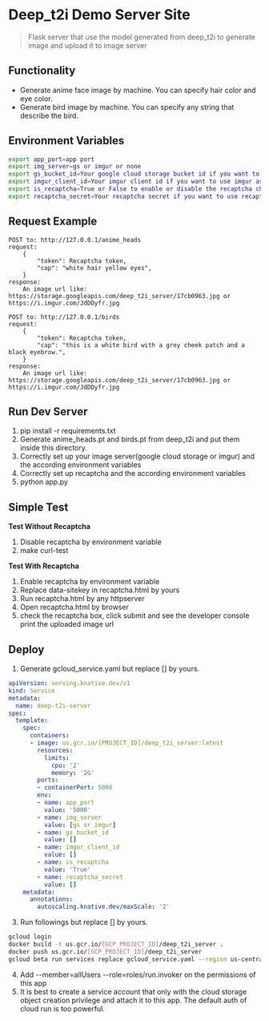 # Deep_t2i Demo Server Site
> Flask server that use the model generated from deep_t2i to generate image and upload it to image server

## Functionality
* Generate anime face image by machine. You can specify hair color and eye color.
* Generate bird image by machine. You can specify any string that describe the bird. 

## Environment Variables
``` sh
export app_port=app port
export img_server=gs or imgur or none
export gs_bucket_id=Your google cloud storage bucket id if you want to use cloud storage as your image server
export imgur_client_id=Your imgur client id if you want to use imgur as your image server
export is_recaptcha=True or False to enable or disable the recaptcha check
export recaptcha_secret=Your recaptcha secret if you want to use recaptcha
```

## Request Example
``` 
POST to: http://127.0.0.1/anime_heads
request: 
    {
        "token": Recaptcha token,
        "cap": "white hair yellow eyes",
    }
response:
    An image url like: https://storage.googleapis.com/deep_t2i_server/17cb0963.jpg or https://i.imgur.com/JdDDyfr.jpg
```
```
POST to: http://127.0.0.1/birds
request: 
    {
        "token": Recaptcha token,
        "cap": "this is a white bird with a grey cheek patch and a black eyebrow.",
    }
response:
    An image url like: https://storage.googleapis.com/deep_t2i_server/17cb0963.jpg or https://i.imgur.com/JdDDyfr.jpg
```

## Run Dev Server
1. pip install -r requirements.txt
2. Generate anime_heads.pt and birds.pt from deep_t2i and put them inside this directory.
3. Correctly set up your image server(google cloud storage or imgur) and the according environment variables
4. Correctly set up recaptcha and the according environment variables
5. python app.py

## Simple Test
**Test Without Recaptcha**
1. Disable recaptcha by environment variable
2. make curl-test

**Test With Recaptcha**
1. Enable recaptcha by environment variable
2. Replace data-sitekey in recaptcha.html by yours
3. Run recaptcha.html by any httpserver
4. Open recaptcha.html by browser
5. check the recaptcha box, click submit and see the developer console print the uploaded image url

## Deploy
1. Generate gcloud_service.yaml but replace [] by yours.
``` yaml
apiVersion: serving.knative.dev/v1
kind: Service
metadata:
  name: deep-t2i-server
spec:
  template:
    spec:
      containers:
      - image: us.gcr.io/[PROJECT_ID]/deep_t2i_server:latest
        resources:
          limits:
            cpu: '2'
            memory: '2G'
        ports:
        - containerPort: 5000
        env:
        - name: app_port
          value: '5000'
        - name: img_server
          value: [gs or imgur]
        - name: gs_bucket_id
          value: []
        - name: imgur_client_id
          value: []
        - name: is_recaptcha
          value: 'True'
        - name: recaptcha_secret
          value: []
    metadata:
      annotations:
        autoscaling.knative.dev/maxScale: '2' 
```
3. Run followings but replace [] by yours.
``` sh
gcloud login
docker build -t us.gcr.io/[GCP_PROJECT_ID]/deep_t2i_server .
docker push us.gcr.io/[GCP_PROJECT_ID]/deep_t2i_server
gcloud beta run services replace gcloud_service.yaml --region us-central1
```
4. Add --member=allUsers --role=roles/run.invoker on the permissions of this app
4. It is best to create a service account that only with the cloud storage object creation privilege and attach it to this app. The default auth of cloud run is too powerful.